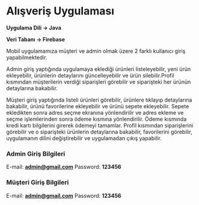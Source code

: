 # Alışveriş Uygulaması
 **Uygulama Dili -> Java**
 
 **Veri Tabanı -> Firebase**


 Mobil uygulamamıza müşteri ve admin olmak üzere 2 farklı kullanıcı giriş yapabilmektedir.
 
 Admin giriş yaptığında uygulamaya eklediği ürünleri listeleyebilir, yeni ürün ekleyebilir, ürünlerin detaylarını güncelleyebilir ve ürün silebilir.Profil kısmından müşterilerin verdiği siparişleri görebilir ve siparişteki her ürünün detaylarına bakabilir.

 Müşteri giriş yaptığında listeli ürünleri görebilir, ürünlere tıklayıp detaylarına bakabilir, ürünü favorilerine ekleyebilir ve ürünü sepete ekleyebilir. Sepete ekledikten sonra adres seçme ekranına yönlendirilir ve adres ekleme ve seçme işlemlerinden sonra ödeme kısmına yönlendirilir. Ödeme kısmında kredi kartı bilgilerini girerek ödemeyi tamamlar. Profil kısmından siparişlerini görebilir ve o siparişteki ürünlerin detaylarına bakabilir, favorilerini görebilir, uygulamanın dilini değiştirebilir ve uygulamadan çıkış yapabilir.

 ### Admin Giriş Bilgileri
 E-mail: **admin@gmail.com**
 Password: **123456**
 
 ### Müşteri Giriş Bilgileri
 E-mail: **admin@gmail.com**
 Password: **123456**
